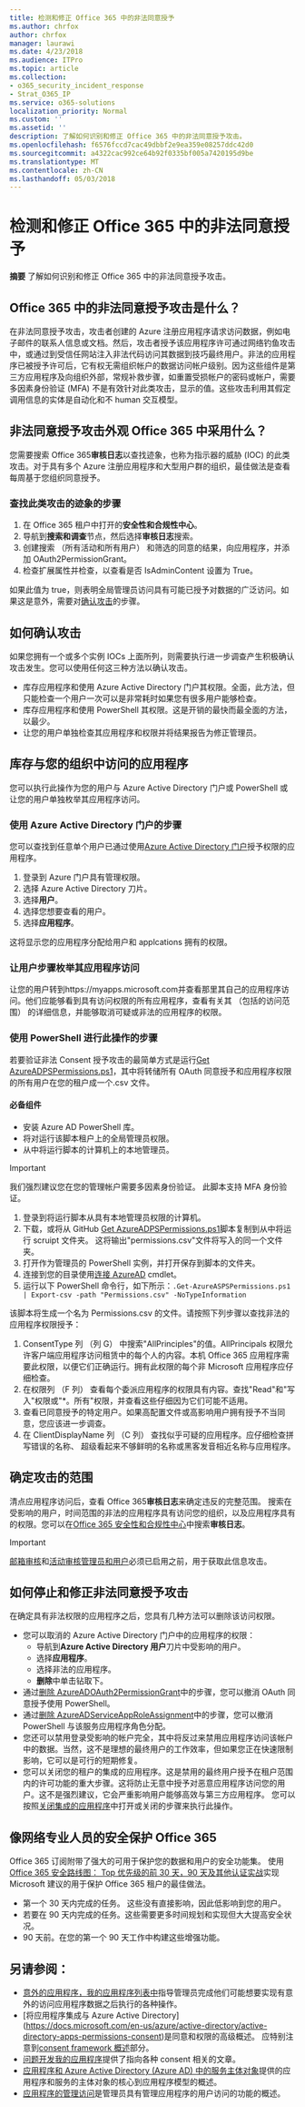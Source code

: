 ```yaml
---
title: 检测和修正 Office 365 中的非法同意授予
ms.author: chrfox
author: chrfox
manager: laurawi
ms.date: 4/23/2018
ms.audience: ITPro
ms.topic: article
ms.collection:
- o365_security_incident_response
- Strat_O365_IP
ms.service: o365-solutions
localization_priority: Normal
ms.custom: ''
ms.assetid: ''
description: 了解如何识别和修正 Office 365 中的非法同意授予攻击。
ms.openlocfilehash: f6576fccd7cac49dbbf2e9ea359e08257ddc42d0
ms.sourcegitcommit: a4322cac992ce64b92f0335bf005a7420195d9be
ms.translationtype: MT
ms.contentlocale: zh-CN
ms.lasthandoff: 05/03/2018
---
```

# <a name="detect-and-remediate-illicit-consent-grants-in-office-365"></a>检测和修正 Office 365 中的非法同意授予

**摘要** 了解如何识别和修正 Office 365 中的非法同意授予攻击。

## <a name="what-is-the-illicit-consent-grant-attack-in-office-365"></a>Office 365 中的非法同意授予攻击是什么？
在非法同意授予攻击，攻击者创建的 Azure 注册应用程序请求访问数据，例如电子邮件的联系人信息或文档。然后，攻击者授予该应用程序许可通过网络钓鱼攻击中，或通过到受信任网站注入非法代码访问其数据到技巧最终用户。非法的应用程序已被授予许可后，它有权无需组织帐户的数据访问帐户级别。因为这些组件是第三方应用程序及向组织外部，常规补救步骤，如重置受损帐户的密码或帐户，需要多因素身份验证 (MFA) 不是有效针对此类攻击，显示的值。这些攻击利用其假定调用信息的实体是自动化和不 human 交互模型。

## <a name="what-does-an-illicit-consent-grant-attack-look-like-in-office-365"></a>非法同意授予攻击外观 Office 365 中采用什么？
您需要搜索 Office 365**审核日志**以查找迹象，也称为指示器的威胁 (IOC) 的此类攻击。对于具有多个 Azure 注册应用程序和大型用户群的组织，最佳做法是查看每周基于您组织同意授予。
### <a name="steps-for-finding-signs-of-this-attack"></a>查找此类攻击的迹象的步骤
1. 在 Office 365 租户中打开的**安全性和合规性中心**。
2. 导航到**搜索和调查**节点，然后选择**审核日志**搜索。
3. 创建搜索 （所有活动和所有用户） 和筛选的同意的结果，向应用程序，并添加 OAuth2PermissionGrant。
4. 检查扩展属性并检查，以查看是否 IsAdminContent 设置为 True。


如果此值为 true，则表明全局管理员访问具有可能已授予对数据的广泛访问。如果这是意外，需要对[确认攻击](detect-and-remediate-illicit-consent-grants.md#confirmattack)的步骤。

<a name="confirmattack"> </a>
## <a name="how-to-confirm-an-attack"></a>如何确认攻击
如果您拥有一个或多个实例 IOCs 上面所列，则需要执行进一步调查产生积极确认攻击发生。您可以使用任何这三种方法以确认攻击。
- 库存应用程序和使用 Azure Active Directory 门户其权限。全面，此方法，但只能检查一个用户一次可以是非常耗时如果您有很多用户能够检查。
- 库存应用程序和使用 PowerShell 其权限。这是开销的最快而最全面的方法，以最少。
- 让您的用户单独检查其应用程序和权限并将结果报告为修正管理员。

## <a name="inventory-apps-with-access-in-your-organization"></a>库存与您的组织中访问的应用程序
您可以执行此操作为您的用户与 Azure Active Directory 门户或 PowerShell 或让您的用户单独枚举其应用程序访问。

### <a name="steps-for-using-the-azure-active-directory-portal"></a>使用 Azure Active Directory 门户的步骤
您可以查找到任意单个用户已通过使用[Azure Active Directory 门户](https://portal.azure.com/)授予权限的应用程序。 
1. 登录到 Azure 门户具有管理权限。
2. 选择 Azure Active Directory 刀片。
3. 选择**用户**。
4. 选择您想要查看的用户。
5. 选择**应用程序**。

这将显示您的应用程序分配给用户和 applcations 拥有的权限。

### <a name="steps-for-having-your-users-enumerate-their-application-access"></a>让用户步骤枚举其应用程序访问
让您的用户转到https://myapps.microsoft.com并查看那里其自己的应用程序访问。他们应能够看到具有访问权限的所有应用程序，查看有关其 （包括的访问范围） 的详细信息，并能够取消可疑或非法的应用程序的权限。

### <a name="steps-for-doing-this-with-powershell"></a>使用 PowerShell 进行此操作的步骤
若要验证非法 Consent 授予攻击的最简单方式是运行[Get AzureADPSPermissions.ps1](https://gist.github.com/psignoret/41793f8c6211d2df5051d77ca3728c09)，其中将转储所有 OAuth 同意授予和应用程序权限的所有用户在您的租户成一个.csv 文件。 

#### <a name="pre-requisites"></a>必备组件
- 安装 Azure AD PowerShell 库。
- 将对运行该脚本租户上的全局管理员权限。
- 从中将运行脚本的计算机上的本地管理员。

> [!IMPORTANT]
> 我们强烈建议您在您的管理帐户需要多因素身份验证。 此脚本支持 MFA 身份验证。

1. 登录到将运行脚本从具有本地管理员权限的计算机。
2. 下载，或将从 GitHub [Get AzureADPSPermissions.ps1](https://gist.github.com/psignoret/41793f8c6211d2df5051d77ca3728c09)脚本复制到从中将运行 scruipt 文件夹。 这将输出"permissions.csv"文件将写入的同一个文件夹。
3. 打开作为管理员的 PowerShell 实例，并打开保存到脚本的文件夹。
4. 连接到您的目录使用[连接 AzureAD](https://docs.microsoft.com/en-us/powershell/module/azuread/connect-azuread?view=azureadps-2.0) cmdlet。
5. 运行以下 PowerShell 命令行，如下所示：`.Get-AzureASPSPermissions.ps1 | Export-csv -path "Permissions.csv" -NoTypeInformation`

该脚本将生成一个名为 Permissions.csv 的文件。请按照下列步骤以查找非法的应用程序权限授予： 
1. ConsentType 列 （列 G） 中搜索"AllPrinciples"的值。AllPrincipals 权限允许客户端应用程序访问租赁中的每个人的内容。本机 Office 365 应用程序需要此权限，以便它们正确运行。拥有此权限的每个非 Microsoft 应用程序应仔细检查。
2.  在权限列 （F 列） 查看每个委派应用程序的权限具有内容。查找"Read"和"写入"权限或"*。所有"权限，并查看这些仔细因为它们可能不适用。
3.  查看已同意授予的特定用户。如果高配置文件或高影响用户拥有授予不当同意，您应该进一步调查。
4.  在 ClientDisplayName 列 （C 列） 查找似乎可疑的应用程序。应仔细检查拼写错误的名称、 超级看起来不够鲜明的名称或黑客发音相近名称与应用程序。

## <a name="determine-the-scope-of-the-attack"></a>确定攻击的范围
清点应用程序访问后，查看 Office 365**审核日志**来确定违反的完整范围。 搜索在受影响的用户，时间范围的非法的应用程序具有访问您的组织，以及应用程序具有的权限。您可以在[Office 365 安全性和合规性中心](https://support.office.com/en-us/article/Search-the-audit-log-in-the-Office-365-Security-Compliance-Center-0d4d0f35-390b-4518-800e-0c7ec95e946c)中搜索**审核日志**。 

> [!IMPORTANT]
> [邮箱审核](https://support.office.com/en-us/article/Enable-mailbox-auditing-in-Office-365-aaca8987-5b62-458b-9882-c28476a66918)和[活动审核管理员和用户](https://support.office.com/en-us/article/turn-office-365-audit-log-search-on-or-off-e893b19a-660c-41f2-9074-d3631c95a014)必须已启用之前，用于获取此信息攻击。

## <a name="how-to-stop-and-remediate-an-illicit-consent-grant--attack"></a>如何停止和修正非法同意授予攻击
在确定具有非法权限的应用程序之后，您具有几种方法可以删除该访问权限。
- 您可以取消的 Azure Active Directory 门户中的应用程序的权限：
    - 导航到**Azure Active Directory 用户**刀片中受影响的用户。
    - 选择**应用程序**。
    - 选择非法的应用程序。
    - **删除**中单击钻取下。
- 通过[删除 AzureADOAuth2PermissionGrant](https://docs.microsoft.com/en-us/powershell/module/azuread/Remove-AzureADOAuth2PermissionGrant?view=azureadps-2.0)中的步骤，您可以撤消 OAuth 同意授予使用 PowerShell。
- 通过[删除 AzureADServiceAppRoleAssignment](https://docs.microsoft.com/en-us/powershell/module/azuread/Remove-AzureADServiceAppRoleAssignment?view=azureadps-2.0)中的步骤，您可以撤消 PowerShell 与该服务应用程序角色分配。
- 您还可以禁用登录受影响的帐户完全，其中将反过来禁用应用程序访问该帐户中的数据。当然，这不是理想的最终用户的工作效率，但如果您正在快速限制影响，它可以是可行的短期修复。
- 您可以关闭您的租户的集成的应用程序。这是禁用的最终用户授予在租户范围内的许可功能的重大步骤。这将防止无意中授予对恶意应用程序访问您的用户。这不是强烈建议，它会严重影响用户能够高效与第三方应用程序。 您可以按照[关闭集成的应用程序](https://support.office.com/en-us/article/Turning-Integrated-Apps-on-or-off-7e453a40-66df-44ab-92a1-96786cb7fb34)中打开或关闭的步骤来执行此操作。

## <a name="secure-office-365-like-a-cybersecurity-pro"></a>像网络专业人员的安全保护 Office 365
Office 365 订阅附带了强大的可用于保护您的数据和用户的安全功能集。 使用[Office 365 安全路线图： Top 优先级的前 30 天，90 天及其他认证实战](https://support.office.com/en-us/article/office-365-security-roadmap-top-priorities-for-the-first-30-days-90-days-and-beyond-28c86a1c-e4dd-4aad-a2a6-c768a21cb352)实现 Microsoft 建议的用于保护 Office 365 租户的最佳做法。
- 第一个 30 天内完成的任务。 这些没有直接影响，因此低影响到您的用户。
- 若要在 90 天内完成的任务。这些需要更多时间规划和实现但大大提高安全状况。
- 90 天前。在您的第一个 90 天工作中构建这些增强功能。

## <a name="see-also"></a>另请参阅：
- [意外的应用程序，我的应用程序列表中](https://docs.microsoft.com/en-us/azure/active-directory/application-access-unexpected-application)指导管理员完成他们可能想要实现有意外的访问应用程序数据之后执行的各种操作。
- [将应用程序集成与 Azure Active Directory] (https://docs.microsoft.com/en-us/azure/active-directory/active-directory-apps-permissions-consent)是同意和权限的高级概述。 应特别注意到[consent framework 概述](https://docs.microsoft.com/en-us/azure/active-directory/develop/active-directory-integrating-applications#overview-of-the-consent-framework)部分。
- [问题开发我的应用程序](https://docs.microsoft.com/en-us/azure/active-directory/active-directory-application-dev-development-content-map)提供了指向各种 consent 相关的文章。
- [应用程序和 Azure Active Directory (Azure AD) 中的服务主体对象](https://docs.microsoft.com/en-us/azure/active-directory/develop/active-directory-application-objects)提供的应用程序和服务的主体对象的核心到应用程序模型的概述。
- [应用程序的管理访问](https://docs.microsoft.com/en-us/azure/active-directory/active-directory-managing-access-to-apps)是管理员具有管理应用程序的用户访问的功能的概述。